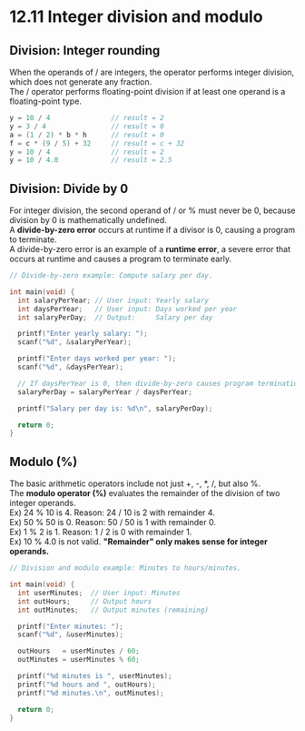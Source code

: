 # 12.11 Integer division and modulo

## Division: Integer rounding
When the operands of / are integers, the operator performs integer division, which does not generate any fraction.   
The / operator performs floating-point division if at least one operand is a floating-point type.   
```c
y = 10 / 4               // result = 2
y = 3 / 4                // result = 0
a = (1 / 2) * b * h      // result = 0
f = c * (9 / 5) + 32     // result = c + 32
y = 10 / 4               // result = 2
y = 10 / 4.0             // result = 2.5
```

## Division: Divide by 0
For integer division, the second operand of / or % must never be 0, because division by 0 is mathematically undefined.   
A **divide-by-zero error** occurs at runtime if a divisor is 0, causing a program to terminate.   
A divide-by-zero error is an example of a **runtime error**, a severe error that occurs at runtime and causes a program to terminate early.
```c
// Divide-by-zero example: Compute salary per day.

int main(void) {
  int salaryPerYear; // User input: Yearly salary
  int daysPerYear;   // User input: Days worked per year
  int salaryPerDay;  // Output:     Salary per day

  printf("Enter yearly salary: ");
  scanf("%d", &salaryPerYear);

  printf("Enter days worked per year: ");
  scanf("%d", &daysPerYear);

  // If daysPerYear is 0, then divide-by-zero causes program termination.
  salaryPerDay = salaryPerYear / daysPerYear;

  printf("Salary per day is: %d\n", salaryPerDay);

  return 0;
}
```

## Modulo (%)
The basic arithmetic operators include not just +, -, *, /, but also %.   
The **modulo operator (%)** evaluates the remainder of the division of two integer operands.   
Ex) 24 % 10 is 4. Reason: 24 / 10 is 2 with remainder 4.   
Ex) 50 % 50 is 0. Reason: 50 / 50 is 1 with remainder 0.   
Ex) 1 % 2 is 1. Reason: 1 / 2 is 0 with remainder 1.   
Ex) 10 % 4.0 is not valid. **"Remainder" only makes sense for integer operands.**   
```c
// Division and modulo example: Minutes to hours/minutes.

int main(void) {
  int userMinutes;  // User input: Minutes
  int outHours;     // Output hours
  int outMinutes;   // Output minutes (remaining)

  printf("Enter minutes: ");
  scanf("%d", &userMinutes);

  outHours   = userMinutes / 60;
  outMinutes = userMinutes % 60;

  printf("%d minutes is ", userMinutes);
  printf("%d hours and ", outHours);
  printf("%d minutes.\n", outMinutes);

  return 0;
}
```
